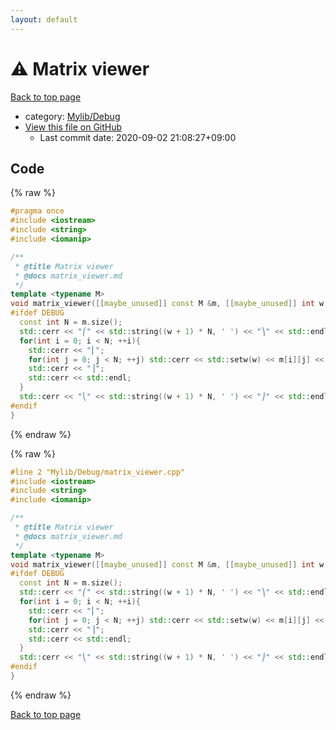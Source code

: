 ```yaml
---
layout: default
---
```


<!-- mathjax config similar to math.stackexchange -->
<script type="text/javascript" async
  src="https://cdnjs.cloudflare.com/ajax/libs/mathjax/2.7.5/MathJax.js?config=TeX-MML-AM_CHTML">
</script>
<script type="text/x-mathjax-config">
  MathJax.Hub.Config({
    TeX: { equationNumbers: { autoNumber: "AMS" }},
    tex2jax: {
      inlineMath: [ ['$','$'] ],
      processEscapes: true
    },
    "HTML-CSS": { matchFontHeight: false },
    displayAlign: "left",
    displayIndent: "2em"
  });
</script>

<script type="text/javascript" src="https://cdnjs.cloudflare.com/ajax/libs/jquery/3.4.1/jquery.min.js"></script>
<script src="https://cdn.jsdelivr.net/npm/jquery-balloon-js@1.1.2/jquery.balloon.min.js" integrity="sha256-ZEYs9VrgAeNuPvs15E39OsyOJaIkXEEt10fzxJ20+2I=" crossorigin="anonymous"></script>
<script type="text/javascript" src="../../../assets/js/copy-button.js"></script>
<link rel="stylesheet" href="../../../assets/css/copy-button.css" />


# :warning: Matrix viewer

<a href="../../../index.html">Back to top page</a>

* category: <a href="../../../index.html#0f67555b3039d368e55db69bb4454f7e">Mylib/Debug</a>
* <a href="{{ site.github.repository_url }}/blob/master/Mylib/Debug/matrix_viewer.cpp">View this file on GitHub</a>
    - Last commit date: 2020-09-02 21:08:27+09:00




## Code

<a id="unbundled"></a>
{% raw %}
```cpp
#pragma once
#include <iostream>
#include <string>
#include <iomanip>

/**
 * @title Matrix viewer
 * @docs matrix_viewer.md
 */
template <typename M>
void matrix_viewer([[maybe_unused]] const M &m, [[maybe_unused]] int w = 10){
#ifdef DEBUG
  const int N = m.size();
  std::cerr << "⎛" << std::string((w + 1) * N, ' ') << "⎞" << std::endl;
  for(int i = 0; i < N; ++i){
    std::cerr << "⎜";
    for(int j = 0; j < N; ++j) std::cerr << std::setw(w) << m[i][j] << " ";
    std::cerr << "⎟";
    std::cerr << std::endl;
  }
  std::cerr << "⎝" << std::string((w + 1) * N, ' ') << "⎠" << std::endl;
#endif
}

```
{% endraw %}

<a id="bundled"></a>
{% raw %}
```cpp
#line 2 "Mylib/Debug/matrix_viewer.cpp"
#include <iostream>
#include <string>
#include <iomanip>

/**
 * @title Matrix viewer
 * @docs matrix_viewer.md
 */
template <typename M>
void matrix_viewer([[maybe_unused]] const M &m, [[maybe_unused]] int w = 10){
#ifdef DEBUG
  const int N = m.size();
  std::cerr << "⎛" << std::string((w + 1) * N, ' ') << "⎞" << std::endl;
  for(int i = 0; i < N; ++i){
    std::cerr << "⎜";
    for(int j = 0; j < N; ++j) std::cerr << std::setw(w) << m[i][j] << " ";
    std::cerr << "⎟";
    std::cerr << std::endl;
  }
  std::cerr << "⎝" << std::string((w + 1) * N, ' ') << "⎠" << std::endl;
#endif
}

```
{% endraw %}

<a href="../../../index.html">Back to top page</a>

